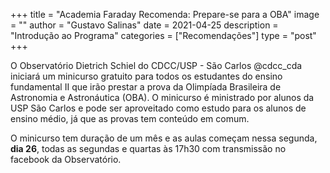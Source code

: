 +++
title = "Academia Faraday Recomenda: Prepare-se para a OBA"
image = ""
author = "Gustavo Salinas"
date = 2021-04-25
description = "Introdução ao Programa"
categories = ["Recomendações"]
type = "post"
+++

O Observatório Dietrich Schiel do CDCC/USP - São Carlos @cdcc_cda iniciará um minicurso gratuito para todos os estudantes do ensino fundamental II que irão prestar a prova da Olimpíada Brasileira de Astronomia e Astronáutica (OBA). O minicurso é ministrado por alunos da USP São Carlos e pode ser aproveitado como estudo para os alunos de ensino médio, já que as provas tem conteúdo em comum. 

O minicurso tem duração de um mês e as aulas começam nessa segunda, **dia 26**, todas as segundas e quartas às 17h30 com transmissão no facebook da Observatório.
